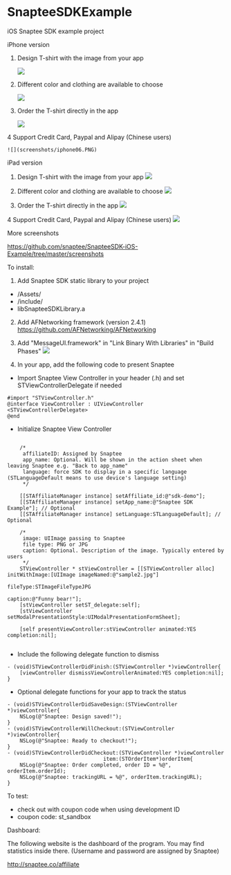 SnapteeSDKExample
=================

iOS Snaptee SDK example project

iPhone version

1. Design T-shirt with the image from your app
    
    ![](screenshots/iphone01.PNG)

2. Different color and clothing are available to choose
    
    ![](screenshots/iphone02.PNG)

3. Order the T-shirt directly in the app
    
    ![](screenshots/iphone03.PNG)

4 Support Credit Card, Paypal and Alipay (Chinese users)
    
    ![](screenshots/iphone06.PNG)

iPad version

1. Design T-shirt with the image from your app
    ![](screenshots/ipad02.png)
    
2. Different color and clothing are available to choose
    ![](screenshots/ipad03.png)
    
3. Order the T-shirt directly in the app
    ![](screenshots/ipad04.png)
    
4 Support Credit Card, Paypal and Alipay (Chinese users)
    ![](screenshots/ipad05.png)

More screenshots

https://github.com/snaptee/SnapteeSDK-iOS-Example/tree/master/screenshots


To install:

1) Add Snaptee SDK static library to your project
- /Assets/
- /include/
- libSnapteeSDKLibrary.a

2) Add AFNetworking framework (version 2.4.1)
https://github.com/AFNetworking/AFNetworking

3) Add "MessageUI.framework" in "Link Binary With Libraries" in "Build Phases"
    ![](screenshots/xcode01.png)

4) In your app, add the following code to present Snaptee

- Import Snaptee View Controller in your header (.h) and set STViewControllerDelegate if needed
```objc
#import "STViewController.h"
@interface ViewController : UIViewController <STViewControllerDelegate>
@end
```
    
- Initialize Snaptee View Controller

```objc

    /*
     affiliateID: Assigned by Snaptee
     app_name: Optional. Will be shown in the action sheet when leaving Snaptee e.g. "Back to app_name"
     language: force SDK to display in a specific language (STLanguageDefault means to use device's language setting)
     */
    
    [[STAffiliateManager instance] setAffiliate_id:@"sdk-demo"];
    [[STAffiliateManager instance] setApp_name:@"Snaptee SDK Example"]; // Optional
    [[STAffiliateManager instance] setLanguage:STLanguageDefault]; // Optional
    
    /*
     image: UIImage passing to Snaptee
     file type: PNG or JPG
     caption: Optional. Description of the image. Typically entered by users
     */
    STViewController * stViewController = [[STViewController alloc] initWithImage:[UIImage imageNamed:@"sample2.jpg"]
                                                                         fileType:STImageFileTypeJPG
                                                                          caption:@"Funny bear!"];
    [stViewController setST_delegate:self];
    [stViewController setModalPresentationStyle:UIModalPresentationFormSheet];
    
    [self presentViewController:stViewController animated:YES completion:nil];
    
```
- Include the following delegate function to dismiss

```objc
- (void)STViewControllerDidFinish:(STViewController *)viewController{
    [viewController dismissViewControllerAnimated:YES completion:nil];
}
```

- Optional delegate functions for your app to track the status
```objc
- (void)STViewControllerDidSaveDesign:(STViewController *)viewController{
    NSLog(@"Snaptee: Design saved!");
}
- (void)STViewControllerWillCheckout:(STViewController *)viewController{
    NSLog(@"Snaptee: Ready to checkout!");
}
- (void)STViewControllerDidCheckout:(STViewController *)viewController
                               item:(STOrderItem*)orderItem{
    NSLog(@"Snaptee: Order completed, order ID = %@", orderItem.orderId);
    NSLog(@"Snaptee: trackingURL = %@", orderItem.trackingURL);
}

```


To test:

- check out with coupon code when using development ID
- coupon code: st_sandbox
 
Dashboard:

The following website is the dashboard of the program. You may find statistics inside there.
(Username and password are assigned by Snaptee)

http://snaptee.co/affiliate









